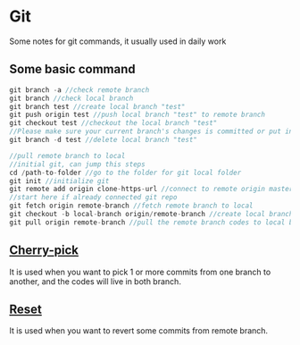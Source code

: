 # Git
Some notes for git commands, it usually used in daily work

## Some basic command
```Javascript
git branch -a //check remote branch
git branch //check local branch
git branch test //create local branch "test"
git push origin test //push local branch "test" to remote branch
git checkout test //checkout the local branch "test"
//Please make sure your current branch's changes is committed or put in stash before checkout other branch
git branch -d test //delete local branch "test"

//pull remote branch to local
//initial git, can jump this steps
cd /path-to-folder //go to the folder for git local folder
git init //initialize git
git remote add origin clone-https-url //connect to remote origin master
//start here if already connected git repo
git fetch origin remote-branch //fetch remote branch to local
git checkout -b local-branch origin/remote-branch //create local branch and checkout the new branch
git pull origin remote-branch //pull the remote branch codes to local branch

```

## [Cherry-pick](https://github.com/MiaXIA/ProjectUtils/tree/master/Notes/Git/Cherry-pick.md)
It is used when you want to pick 1 or more commits from one branch to another, and the codes will live in both branch.

## [Reset](https://github.com/MiaXIA/ProjectUtils/tree/master/Notes/Git/Reset.md)
It is used when you want to revert some commits from remote branch.
